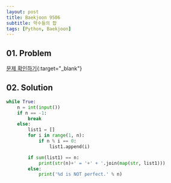```yaml
---
layout: post
title: Baekjoon 9506
subtitle: 약수들의 합
tags: [Python, Baekjoon]
---
```


## 01. Problem

[문제 확인하기](https://www.acmicpc.net/problem/9506){:target="_blank"}

## 02. Solution

```Python
while True:
    n = int(input())
    if n == -1:
        break
    else:
        list1 = []
        for i in range(1, n):
            if n % i == 0:
                list1.append(i)

        if sum(list1) == n:
            print(str(n)+' = '+' + '.join(map(str, list1)))
        else:
            print('%d is NOT perfect.' % n)
```
